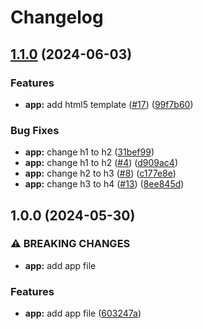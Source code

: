 # Changelog

## [1.1.0](https://github.com/zaap59/sandbox-release-2/compare/v1.0.0...v1.1.0) (2024-06-03)


### Features

* **app:** add html5 template ([#17](https://github.com/zaap59/sandbox-release-2/issues/17)) ([99f7b60](https://github.com/zaap59/sandbox-release-2/commit/99f7b60ca65adb0ef93fed48fba5aaf4d24d7b13))


### Bug Fixes

* **app:** change h1 to h2 ([31bef99](https://github.com/zaap59/sandbox-release-2/commit/31bef99c09d96e9ae7c70ca3c3db7c93c657ea57))
* **app:** change h1 to h2 ([#4](https://github.com/zaap59/sandbox-release-2/issues/4)) ([d909ac4](https://github.com/zaap59/sandbox-release-2/commit/d909ac43a577cc1a5d7b231ad3929428db9b25b2))
* **app:** change h2 to h3 ([#8](https://github.com/zaap59/sandbox-release-2/issues/8)) ([c177e8e](https://github.com/zaap59/sandbox-release-2/commit/c177e8e2fac4ced3094505636084836cecfec13f))
* **app:** change h3 to h4 ([#13](https://github.com/zaap59/sandbox-release-2/issues/13)) ([8ee845d](https://github.com/zaap59/sandbox-release-2/commit/8ee845dbddcf8e5017377d842656edea10882627))

## 1.0.0 (2024-05-30)


### ⚠ BREAKING CHANGES

* **app:** add app file

### Features

* **app:** add app file ([603247a](https://github.com/zaap59/sandbox-release-2/commit/603247a83143a07aadeaa065b509cd862bf911f2))
